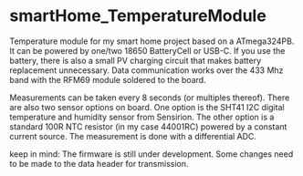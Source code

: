 # smartHome_TemperatureModule
Temperature module for my smart home project based on a ATmega324PB. It can be powered by one/two 18650 BatteryCell or USB-C. If you use the battery, there is also a small PV charging circuit that makes battery replacement unnecessary.
Data communication works over the 433 Mhz band with the RFM69 module soldered to the board.

Measurements can be taken every 8 seconds (or multiples thereof). There are also two sensor options on board. One option is the SHT41 I2C digital temperature and humidity sensor from Sensirion. The other option is a standard 100R NTC resistor (in my case 44001RC) powered by a constant current source. The measurement is done with a differential ADC.

keep in mind: The firmware is still under development. Some changes need to be made to the data header for transmission.
